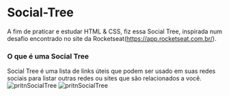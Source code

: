# Social-Tree
A fim de praticar e estudar HTML &amp; CSS, fiz essa Social Tree, inspirada num desafio encontrado no site da Rocketseat(https://app.rocketseat.com.br/).

### O que é uma Social Tree

Social Tree é uma lista de links úteis que podem ser usado em suas redes sociais para listar outras redes ou sites que são relacionados a você.![pritnSocialTree](https://user-images.githubusercontent.com/88687467/222928833-340e9f49-7033-47d6-aafb-c8aea59bd2aa.png)
![pritnSocialTree](https://user-images.githubusercontent.com/88687467/222928847-4d3fc78e-fb0f-49a8-94b2-a8432fb882ee.png)
